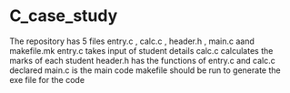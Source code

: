 # C_case_study
The repository has 5 files entry.c , calc.c , header.h , main.c aand makefile.mk
entry.c takes input of student details
calc.c calculates the marks of each student
header.h has the functions of entry.c and calc.c declared
main.c is the main code
makefile should be run to generate the exe file for the code
